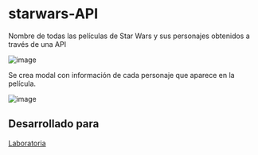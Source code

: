 # starwars-API
Nombre de todas las películas de Star Wars y sus personajes obtenidos a través de una API

![image](https://user-images.githubusercontent.com/32860020/38846843-23b9b168-41c4-11e8-9b2c-817306915d2e.png)

Se crea modal con información de cada personaje que aparece en la película.

![image](https://user-images.githubusercontent.com/32860020/38203673-99566d0e-3665-11e8-81b8-af456cd4500b.png)

## Desarrollado para 
[Laboratoria](http://laboratoria.la)

